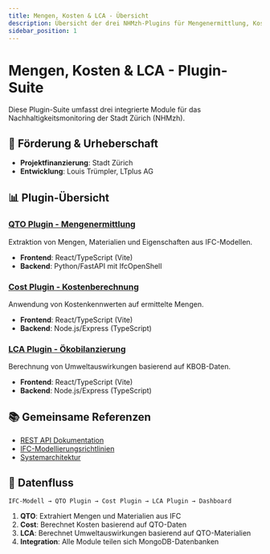 ```yaml
---
title: Mengen, Kosten & LCA - Übersicht
description: Übersicht der drei NHMzh-Plugins für Mengenermittlung, Kostenberechnung und Ökobilanzierung
sidebar_position: 1
---
```


# Mengen, Kosten & LCA - Plugin-Suite

Diese Plugin-Suite umfasst drei integrierte Module für das Nachhaltigkeitsmonitoring der Stadt Zürich (NHMzh).

## 🤝 Förderung & Urheberschaft

- **Projektfinanzierung**: Stadt Zürich
- **Entwicklung**: Louis Trümpler, LTplus AG

## 📊 Plugin-Übersicht

### [QTO Plugin - Mengenermittlung](./qto/intro)
Extraktion von Mengen, Materialien und Eigenschaften aus IFC-Modellen.
- **Frontend**: React/TypeScript (Vite)
- **Backend**: Python/FastAPI mit IfcOpenShell

### [Cost Plugin - Kostenberechnung](./cost/intro)
Anwendung von Kostenkennwerten auf ermittelte Mengen.
- **Frontend**: React/TypeScript (Vite)
- **Backend**: Node.js/Express (TypeScript)

### [LCA Plugin - Ökobilanzierung](./lca/intro)
Berechnung von Umweltauswirkungen basierend auf KBOB-Daten.
- **Frontend**: React/TypeScript (Vite)
- **Backend**: Node.js/Express (TypeScript)

## 📚 Gemeinsame Referenzen

- [REST API Dokumentation](./shared/api-documentation)
- [IFC-Modellierungsrichtlinien](./shared/ifc-guidelines)
- [Systemarchitektur](./shared/architecture)

## 🔄 Datenfluss

```
IFC-Modell → QTO Plugin → Cost Plugin → LCA Plugin → Dashboard
```

1. **QTO**: Extrahiert Mengen und Materialien aus IFC
2. **Cost**: Berechnet Kosten basierend auf QTO-Daten
3. **LCA**: Berechnet Umweltauswirkungen basierend auf QTO-Materialien
4. **Integration**: Alle Module teilen sich MongoDB-Datenbanken
